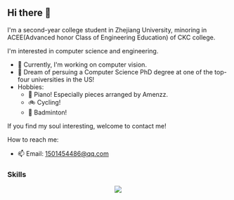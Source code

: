 ## Hi there 👋

I'm a second-year college student in Zhejiang University, minoring in ACEE(Advanced honor Class of Engineering Education) of CKC college.

I'm interested in computer science and engineering.

- 🔭 Currently, I'm working on computer vision.
- 🌱 Dream of persuing a Computer Science PhD degree at one of the top-four universities in the US!
- Hobbies:
  - 🎹 Piano! Especially pieces arranged by Amenzz.
  - 🚲 Cycling!
  - 🏸 Badminton!

If you find my soul interesting, welcome to contact me!

How to reach me:
- 📫 Email: 1501454486@qq.com

### Skills
<p align="center">
  <a href="https://skillicons.dev">
    <img src="https://skillicons.dev/icons?i=c,cpp,py,pytorch,linux,latex,md,vim,docker,git,github" />
  </a>
</p>

<!--
**1501454486/1501454486** is a ✨ _special_ ✨ repository because its `README.md` (this file) appears on your GitHub profile.

Here are some ideas to get you started:

- 🔭 I’m currently working on ...
- 🌱 I’m currently learning ...
- 👯 I’m looking to collaborate on ...
- 🤔 I’m looking for help with ...
- 💬 Ask me about ...
- 📫 How to reach me: ...
- 😄 Pronouns: ...
- ⚡ Fun fact: ...
-->
